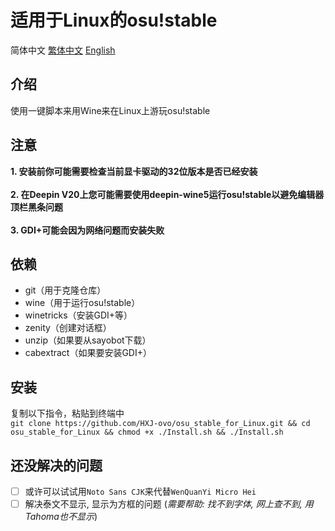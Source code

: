 # 适用于Linux的osu!stable
简体中文 [繁体中文](/Chinese_Traditional.md) [English](/English.md)

## 介绍
使用一键脚本来用Wine来在Linux上游玩osu!stable

## 注意
**1. 安装前你可能需要检查当前显卡驱动的32位版本是否已经安装<br><br>2. 在Deepin V20上您可能需要使用deepin-wine5运行osu!stable以避免编辑器顶栏黑条问题<br><br>3. GDI+可能会因为网络问题而安装失败**


## 依赖
* git（用于克隆仓库）
* wine（用于运行osu!stable）
* winetricks（安装GDI+等）
* zenity（创建对话框）
* unzip（如果要从sayobot下载）
* cabextract（如果要安装GDI+）

## 安装

复制以下指令，粘贴到终端中\
`git clone https://github.com/HXJ-ovo/osu_stable_for_Linux.git && cd osu_stable_for_Linux && chmod +x ./Install.sh && ./Install.sh`

## 还没解决的问题
- [ ] 或许可以试试用`Noto Sans CJK`来代替`WenQuanYi Micro Hei`
- [ ] 解决泰文不显示, 显示为方框的问题 (*需要帮助: 找不到字体, 网上查不到, 用Tahoma也不显示*)
